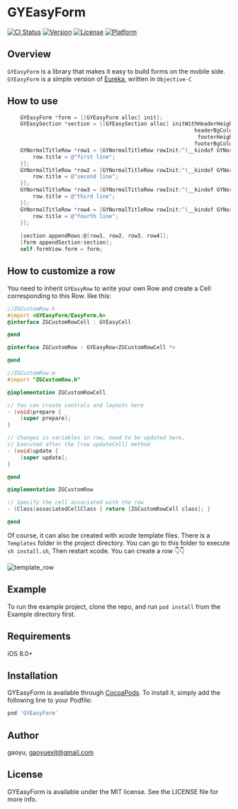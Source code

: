 # GYEasyForm

[![CI Status](https://img.shields.io/travis/gaoyuexit/GYEasyForm.svg?style=flat)](https://travis-ci.org/gaoyuexit/GYEasyForm)
[![Version](https://img.shields.io/cocoapods/v/GYEasyForm.svg?style=flat)](https://cocoapods.org/pods/GYEasyForm)
[![License](https://img.shields.io/cocoapods/l/GYEasyForm.svg?style=flat)](https://cocoapods.org/pods/GYEasyForm)
[![Platform](https://img.shields.io/cocoapods/p/GYEasyForm.svg?style=flat)](https://cocoapods.org/pods/GYEasyForm)

## Overview

`GYEasyForm` is a library that makes it easy to build forms on the mobile side. 
`GYEasyForm` is a simple version of [Eureka](https://github.com/xmartlabs/Eureka), written in `Objective-C`

## How to use

```objective-c
    GYEasyForm *form = [[GYEasyForm alloc] init];
    GYEasySection *section = [[GYEasySection alloc] initWithHeaderHeight:10
                                                           headerBgColor:[UIColor groupTableViewBackgroundColor]
                                                            footerHeight:0
                                                           footerBgColor:nil];
    GYNormalTitleRow *row1 = [GYNormalTitleRow rowInit:^(__kindof GYNormalTitleRow * _Nonnull row) {
        row.title = @"first line";
    }];
    GYNormalTitleRow *row2 = [GYNormalTitleRow rowInit:^(__kindof GYNormalTitleRow * _Nonnull row) {
        row.title = @"second line";
    }];
    GYNormalTitleRow *row3 = [GYNormalTitleRow rowInit:^(__kindof GYNormalTitleRow * _Nonnull row) {
        row.title = @"third line";
    }];
    GYNormalTitleRow *row4 = [GYNormalTitleRow rowInit:^(__kindof GYNormalTitleRow * _Nonnull row) {
        row.title = @"fourth line";
    }];
    
    [section appendRows:@[row1, row2, row3, row4]];
    [form appendSection:section];
    self.formView.form = form;

```

## How to customize a row

You need to inherit `GYEasyRow` to write your own Row and create a Cell corresponding to this Row.
like this:

```objective-c
//ZGCustomRow.h
#import <GYEasyForm/EasyForm.h>
@interface ZGCustomRowCell : GYEasyCell

@end

@interface ZGCustomRow : GYEasyRow<ZGCustomRowCell *>

@end

```

```objective-c
//ZGCustomRow.m
#import "ZGCustomRow.h"

@implementation ZGCustomRowCell

// You can create controls and layouts here
- (void)prepare { 
    [super prepare];
}

// Changes in variables in row, need to be updated here, 
// Executed after the [row updateCell] method
- (void)update { 
    [super update];
}

@end

@implementation ZGCustomRow

// Specify the cell associated with the row
- (Class)associatedCellClass { return [ZGCustomRowCell class]; }

@end

```

Of course, it can also be created with xcode template files.
There is a `Templates` folder in the project directory. You can go to this folder to execute `sh install.sh`, Then restart xcode. 
You can create a row 👇👇

![template_row](https://raw.githubusercontent.com/zhugezhaofang/GYEasyForm/master/Images/create_row.png)

## Example

To run the example project, clone the repo, and run `pod install` from the Example directory first.

## Requirements

iOS 8.0+

## Installation

GYEasyForm is available through [CocoaPods](https://cocoapods.org). To install
it, simply add the following line to your Podfile:

```ruby
pod 'GYEasyForm'
```

## Author

gaoyu, gaoyuexit@gmail.com

## License

GYEasyForm is available under the MIT license. See the LICENSE file for more info.


